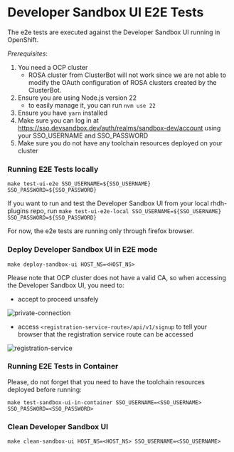 # Developer Sandbox UI E2E Tests
The e2e tests are executed against the Developer Sandbox UI running in OpenShift.

*Prerequisites*:

1. You need a OCP cluster 
    - ROSA cluster from ClusterBot will not work since we are not able to modify the OAuth configuration of ROSA clusters created by the ClusterBot.
2. Ensure you are using Node.js version 22
    - to easily manage it, you can run `nvm use 22`
3. Ensure you have `yarn` installed
4. Make sure you can log in at https://sso.devsandbox.dev/auth/realms/sandbox-dev/account using your SSO_USERNAME and SSO_PASSWORD
5. Make sure you do not have any toolchain resources deployed on your cluster

### Running E2E Tests locally
`make test-ui-e2e SSO_USERNAME=${SSO_USERNAME} SSO_PASSWORD=${SSO_PASSWORD}`

If you want to run and test the Developer Sandbox UI from your local rhdh-plugins repo, run `make test-ui-e2e-local SSO_USERNAME=${SSO_USERNAME} SSO_PASSWORD=${SSO_PASSWORD}`

For now, the e2e tests are running only through firefox browser.

### Deploy Developer Sandbox UI in E2E mode
`make deploy-sandbox-ui HOST_NS=<HOST_NS>`

Please note that OCP cluster does not have a valid CA, so when accessing the Developer Sandbox UI, you need to:
 
- accept to proceed unsafely

![private-connection](https://github.com/user-attachments/assets/5b35a65f-6703-42cf-a165-b7326fd4faab)

- access `<registration-service-route>/api/v1/signup` to tell your browser that the registration service route can be accessed

![registration-service](https://github.com/user-attachments/assets/6c2f7446-1de2-4701-ace7-2d6796f49eeb)

### Running E2E Tests in Container
Please, do not forget that you need to have the toolchain resources deployed before running:

`make test-sandbox-ui-in-container SSO_USERNAME=<SSO_USERNAME> SSO_PASSWORD=<SSO_PASSWORD>`

### Clean Developer Sandbox UI
`make clean-sandbox-ui HOST_NS=<HOST_NS> SSO_USERNAME=<SSO_USERNAME>`